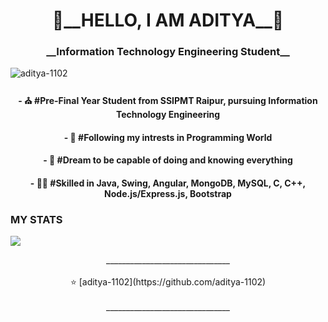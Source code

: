 <h1 align="center"><strong>🖤__HELLO, I AM ADITYA__🖤</strong></h1>
<h3 align="center">__Information Technology Engineering Student__</h3>
<p align="left"> <img src="https://komarev.com/ghpvc/?username=aditya-1102" alt="aditya-1102" /> </p>

<div align="center">
<h4 align="center"><b>- ⛪ #Pre-Final Year Student from SSIPMT Raipur, pursuing Information Technology Engineering</b></h4>
<h4 align="center"><b>- 🦾 #Following my intrests in Programming World</b></h4>
<h4 align="center"><b>- 💙 #Dream to be capable of doing and knowing everything</b></h4>
<h4 align="center"><b>- 🤘🏻 #Skilled in Java, Swing, Angular, MongoDB, MySQL, C, C++, Node.js/Express.js, Bootstrap</b></h4>
</div>

### MY STATS

<img src="https://github-readme-stats.vercel.app/api?username=aditya-1102&&show_icons=true&title_color=ffffff&icon_color=ffffff&text_color=ffffff&bg_color=3f51b5">

<!--
- 🔭 I’m currently working on <b>MEAN Stack Project - Atmanirbhar Bharat</b>
- 🌱 I’m currently learning <b>MEAN Stack (MongoDB, Express.js, Angular, Node.js), Java, Algorithms</b>
- 👯 I’m looking to collaborate on <b>Web Development, Java Swing Projects</b>
- 🤔 I’m looking for help with <b>Data Structures and Algorithms</b>
- 💬 Ask me about <b>Angular, MongoDB, Material, Java, C.</b>
- 📫 How to reach me: <b></b>
- 😄 Pronouns: <b></b>
- ⚡ Fun fact: <b></b>
### REACH ME
-> Github 
-> LinkedIn
-->


<p align="center">
  _______________________________</br></br>
⭐️ [aditya-1102](https://github.com/aditya-1102)
</br></br>_______________________________
</p>
